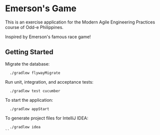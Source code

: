# Emerson's Game

This is an exercise application for the Modern Agile Engineering Practices course of Odd-e Philippines.

Inspired by Emerson's famous race game!

## Getting Started

Migrate the database:

```
  ./gradlew flywayMigrate
```

Run unit, integration, and acceptance tests:

```
  ./gradlew test cucumber
```

To start the application:

```
  ./gradlew appStart
```

To generate project files for IntelliJ IDEA:

```
  ./gradlew idea
``

